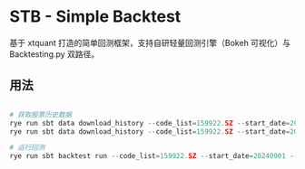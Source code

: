 # STB - Simple Backtest

基于 xtquant 打造的简单回测框架，支持自研轻量回测引擎（Bokeh 可视化）与 Backtesting.py 双路径。

## 用法

```python

# 获取股票历史数据
rye run sbt data download_history --code_list=159922.SZ --start_date=20240901 --end_date=20250808 --period=5m
rye run sbt data download_history --code_list=159922.SZ --start_date=20240901 --end_date=20250808 --period=30m

# 运行回测
rye run sbt backtest run --code_list=159922.SZ --start_date=20240901 --end_date=20250808 --period=30m --strategy=SMACross --cash=10000000

```

